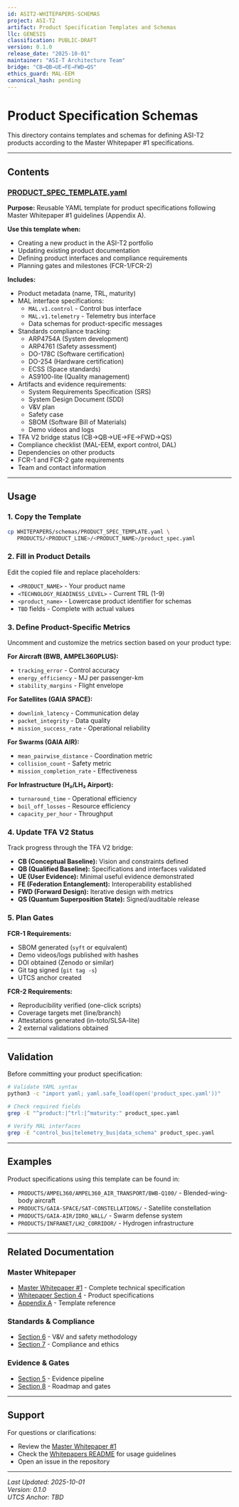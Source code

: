 ```yaml
---
id: ASIT2-WHITEPAPERS-SCHEMAS
project: ASI-T2
artifact: Product Specification Templates and Schemas
llc: GENESIS
classification: PUBLIC-DRAFT
version: 0.1.0
release_date: "2025-10-01"
maintainer: "ASI-T Architecture Team"
bridge: "CB→QB→UE→FE→FWD→QS"
ethics_guard: MAL-EEM
canonical_hash: pending
---
```


# Product Specification Schemas

This directory contains templates and schemas for defining ASI-T2 products according to the Master Whitepaper #1 specifications.

---

## Contents

### [PRODUCT_SPEC_TEMPLATE.yaml](./PRODUCT_SPEC_TEMPLATE.yaml)

**Purpose:** Reusable YAML template for product specifications following Master Whitepaper #1 guidelines (Appendix A).

**Use this template when:**
- Creating a new product in the ASI-T2 portfolio
- Updating existing product documentation
- Defining product interfaces and compliance requirements
- Planning gates and milestones (FCR-1/FCR-2)

**Includes:**
- Product metadata (name, TRL, maturity)
- MAL interface specifications:
  - `MAL.v1.control` - Control bus interface
  - `MAL.v1.telemetry` - Telemetry bus interface
  - Data schemas for product-specific messages
- Standards compliance tracking:
  - ARP4754A (System development)
  - ARP4761 (Safety assessment)
  - DO-178C (Software certification)
  - DO-254 (Hardware certification)
  - ECSS (Space standards)
  - AS9100-lite (Quality management)
- Artifacts and evidence requirements:
  - System Requirements Specification (SRS)
  - System Design Document (SDD)
  - V&V plan
  - Safety case
  - SBOM (Software Bill of Materials)
  - Demo videos and logs
- TFA V2 bridge status (CB→QB→UE→FE→FWD→QS)
- Compliance checklist (MAL-EEM, export control, DAL)
- Dependencies on other products
- FCR-1 and FCR-2 gate requirements
- Team and contact information

---

## Usage

### 1. Copy the Template

```bash
cp WHITEPAPERS/schemas/PRODUCT_SPEC_TEMPLATE.yaml \
   PRODUCTS/<PRODUCT_LINE>/<PRODUCT_NAME>/product_spec.yaml
```

### 2. Fill in Product Details

Edit the copied file and replace placeholders:
- `<PRODUCT_NAME>` - Your product name
- `<TECHNOLOGY_READINESS_LEVEL>` - Current TRL (1-9)
- `<product_name>` - Lowercase product identifier for schemas
- `TBD` fields - Complete with actual values

### 3. Define Product-Specific Metrics

Uncomment and customize the metrics section based on your product type:

**For Aircraft (BWB, AMPEL360PLUS):**
- `tracking_error` - Control accuracy
- `energy_efficiency` - MJ per passenger-km
- `stability_margins` - Flight envelope

**For Satellites (GAIA SPACE):**
- `downlink_latency` - Communication delay
- `packet_integrity` - Data quality
- `mission_success_rate` - Operational reliability

**For Swarms (GAIA AIR):**
- `mean_pairwise_distance` - Coordination metric
- `collision_count` - Safety metric
- `mission_completion_rate` - Effectiveness

**For Infrastructure (H₂/LH₂ Airport):**
- `turnaround_time` - Operational efficiency
- `boil_off_losses` - Resource efficiency
- `capacity_per_hour` - Throughput

### 4. Update TFA V2 Status

Track progress through the TFA V2 bridge:
- **CB (Conceptual Baseline):** Vision and constraints defined
- **QB (Qualified Baseline):** Specifications and interfaces validated
- **UE (User Evidence):** Minimal useful evidence demonstrated
- **FE (Federation Entanglement):** Interoperability established
- **FWD (Forward Design):** Iterative design with metrics
- **QS (Quantum Superposition State):** Signed/auditable release

### 5. Plan Gates

**FCR-1 Requirements:**
- SBOM generated (`syft` or equivalent)
- Demo videos/logs published with hashes
- DOI obtained (Zenodo or similar)
- Git tag signed (`git tag -s`)
- UTCS anchor created

**FCR-2 Requirements:**
- Reproducibility verified (one-click scripts)
- Coverage targets met (line/branch)
- Attestations generated (in-toto/SLSA-lite)
- 2 external validations obtained

---

## Validation

Before committing your product specification:

```bash
# Validate YAML syntax
python3 -c "import yaml; yaml.safe_load(open('product_spec.yaml'))"

# Check required fields
grep -E "^product:|^trl:|^maturity:" product_spec.yaml

# Verify MAL interfaces
grep -E "control_bus|telemetry_bus|data_schema" product_spec.yaml
```

---

## Examples

Product specifications using this template can be found in:

- `PRODUCTS/AMPEL360/AMPEL360_AIR_TRANSPORT/BWB-Q100/` - Blended-wing-body aircraft
- `PRODUCTS/GAIA-SPACE/SAT-CONSTELLATIONS/` - Satellite constellation
- `PRODUCTS/GAIA-AIR/IDRO_WALL/` - Swarm defense system
- `PRODUCTS/INFRANET/LH2_CORRIDOR/` - Hydrogen infrastructure

---

## Related Documentation

### Master Whitepaper
* [Master Whitepaper #1](../MASTER_WHITEPAPER_1.md) - Complete technical specification
* [Whitepaper Section 4](../MASTER_WHITEPAPER_1.md#4-products-vision-state-interfaces-evidence) - Product specifications
* [Appendix A](../MASTER_WHITEPAPER_1.md#a-template-specproductyaml) - Template reference

### Standards & Compliance
* [Section 6](../MASTER_WHITEPAPER_1.md#6-vv-and-safety) - V&V and safety methodology
* [Section 7](../MASTER_WHITEPAPER_1.md#7-compliance-ethics--export) - Compliance and ethics

### Evidence & Gates
* [Section 5](../MASTER_WHITEPAPER_1.md#5-evidence--provenance-qsutcs) - Evidence pipeline
* [Section 8](../MASTER_WHITEPAPER_1.md#8-roadmap--gates) - Roadmap and gates

---

## Support

For questions or clarifications:
- Review the [Master Whitepaper #1](../MASTER_WHITEPAPER_1.md)
- Check the [Whitepapers README](../README.md) for usage guidelines
- Open an issue in the repository

---

*Last Updated: 2025-10-01*  
*Version: 0.1.0*  
*UTCS Anchor: TBD*
